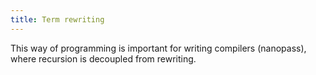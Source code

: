 ```yaml
---
title: Term rewriting
---
```


This way of programming is important for writing compilers (nanopass),
where recursion is decoupled from rewriting.
